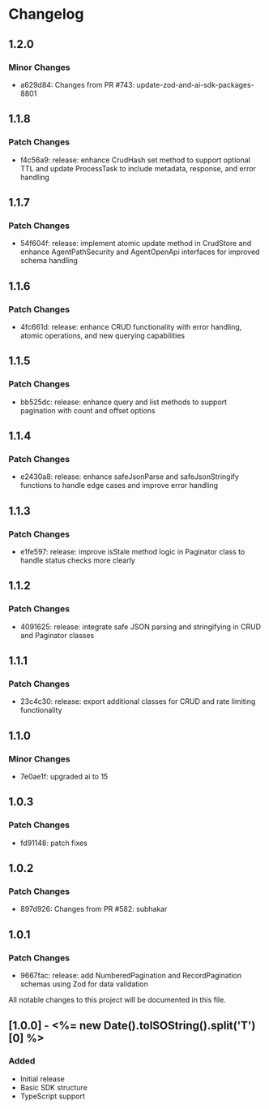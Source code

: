 # Changelog

## 1.2.0

### Minor Changes

- a629d84: Changes from PR #743: update-zod-and-ai-sdk-packages-8801

## 1.1.8

### Patch Changes

- f4c56a9: release: enhance CrudHash set method to support optional TTL and update ProcessTask to include metadata, response, and error handling

## 1.1.7

### Patch Changes

- 54f604f: release: implement atomic update method in CrudStore and enhance AgentPathSecurity and AgentOpenApi interfaces for improved schema handling

## 1.1.6

### Patch Changes

- 4fc661d: release: enhance CRUD functionality with error handling, atomic operations, and new querying capabilities

## 1.1.5

### Patch Changes

- bb525dc: release: enhance query and list methods to support pagination with count and offset options

## 1.1.4

### Patch Changes

- e2430a8: release: enhance safeJsonParse and safeJsonStringify functions to handle edge cases and improve error handling

## 1.1.3

### Patch Changes

- e1fe597: release: improve isStale method logic in Paginator class to handle status checks more clearly

## 1.1.2

### Patch Changes

- 4091625: release: integrate safe JSON parsing and stringifying in CRUD and Paginator classes

## 1.1.1

### Patch Changes

- 23c4c30: release: export additional classes for CRUD and rate limiting functionality

## 1.1.0

### Minor Changes

- 7e0ae1f: upgraded ai to 15

## 1.0.3

### Patch Changes

- fd91148: patch fixes

## 1.0.2

### Patch Changes

- 897d926: Changes from PR #582: subhakar

## 1.0.1

### Patch Changes

- 9667fac: release: add NumberedPagination and RecordPagination schemas using Zod for data validation

All notable changes to this project will be documented in this file.

## [1.0.0] - <%= new Date().toISOString().split('T')[0] %>

### Added

- Initial release
- Basic SDK structure
- TypeScript support

<!-- Add your changes here using this format:

## [1.1.0] - YYYY-MM-DD

### Added
- New feature

### Changed
- Updated feature

### Fixed
- Bug fix

### Removed
- Deprecated feature
-->
